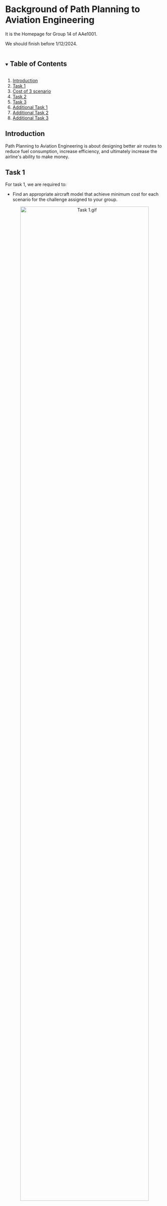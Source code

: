 # Background of Path Planning to Aviation Engineering

It is the Homepage for Group 14 of AAe1001.

We should finish before 1/12/2024.


<!-- TABLE OF CONTENTS -->
<details open="open">
  <summary><h2 style="display: inline-block">Table of Contents</h2></summary>
    <ol>
      <li><a href="#Introduction">Introduction<a/></li>
      <li><a href="#Task 1">Task 1<a/></li>
      <li><a href="#Cost of 3 scenario">Cost of 3 scenario</a></li>
      <li><a href="#Task 2">Task 2<a/></li>
      <li><a href="#Task 3">Task 3<a/></li>
      <li><a href="#Additional Task 1">Additional Task 1<a/></li>
      <li><a href="#Additional Task 2">Additional Task 2<a/></li>
      <li><a href="#Additional Task 3">Additional Task 3<a/></li>
    </ol>
</details>

<a id="Introduction"></a>
## Introduction
Path Planning to Aviation Engineering is about designing better air routes to reduce fuel consumption, increase efficiency, and ultimately increase the airline's ability to make money. 

<a id="Task 1"></a>
## Task 1
For task 1, we are required to: <br>
<ul>
<li> Find an appropriate aircraft model that achieve minimum cost for each scenario for the challenge assigned to your group. <br> </li>
</ul>

<!--![Task 1.gif](https://github.com/Leaf-Joy/AAE1001-Group14/blob/main/Photos/Task%201.gif?raw=true) <br>-->
<p align="center">
  <img src="https://github.com/Leaf-Joy/AAE1001-Group14/blob/main/Photos/Task%201.gif?raw=true" alt="Task 1.gif" width="90%" height="90%"> <br>
  <img src="https://github.com/Leaf-Joy/AAE1001-Group14/blob/main/Photos/Task%201%20output.png?raw=true" alt="Task 1 output.png"> <br>
</p>
First, we modify the A* code by adjusting borders, obstacles, starting & ending point, and cost-intensive areas. Then we can find the shortest path and the shortest time to reach the ending point from the starting point. <br>
<p align="center">
  <img src="https://github.com/Leaf-Joy/AAE1001-Group14/blob/main/Photos/Cost%20formula.png?raw=true)" alt="Cost formula.png"> <br>
  <img src="https://github.com/Leaf-Joy/AAE1001-Group14/blob/main/Photos/Task%201%20scenarios.png?raw=true" alt="Task 1 scenarios.png" wdith="1137" height="347"> <br>
</p>
<!--![Cost formula.png](https://github.com/Leaf-Joy/AAE1001-Group14/blob/main/Photos/Cost%20formula.png?raw=true) <br>
![Task 1 scenrios.png](https://github.com/Leaf-Joy/AAE1001-Group14/blob/main/Photos/Task%201%20scenarios.png?raw=true) <br>-->
After finding the time, we calculate the cost of 3 aircrafts based on this formula in 3 different scenarios. <br>

<!-- Cost of 3 scenario -->
<a id="Cost of 3 scenario"></a>
## Cost of 3 scenarios
<table style="width: 100%" border="1">
      <tbody>
        <tr>
          <td><br>
          </td>
          <td>scenario 1</td>
          <td>scenario 2</td>
          <td>scenario 3</td>
        </tr>
        <tr>
          <td>A321</td>
          <td>80664.78199526577</td>
          <td>38651.84154413771</td>
          <td>93392.7503747729</td>
        </tr>
        <tr>
          <td>A330-900neo</td>
          <td>94516.06151080105</td>
          <td>54319.666004656065</td>
          <td>92937.6516749357</td>
        </tr>
        <tr>
          <td>A350-900</td>
          <td>97911.9406095872</td>
          <td>49770.00548336953</td>
          <td>94129.60386034427</td>
        </tr>
      </tbody>
    </table>

The aircraft type to achieve minimum cost in different scenario :<br> 
Scenario 1 : A321<br>
Scenario 2 : A321<br>
Scenario 3 : A330-900neo<br>


<a id="Task 2"></a>
## Task 2
For task 2, we are required to: <br>
<ul>
<li> Design a new cost area (jet stream) that can reduce the cost of the route. <br> </li>
</ul>

<!--![Task 2.gif](https://github.com/Leaf-Joy/AAE1001-Group14/blob/main/Photos/Task%202.gif?raw=true) <br>-->
<p align="center">
  <img src="https://github.com/Leaf-Joy/AAE1001-Group14/blob/main/Photos/Task%202.gif?raw=true" alt="Task 2.gif" width="90%" height="90%"> <br>
  <img src="https://github.com/Leaf-Joy/AAE1001-Group14/blob/main/Photos/Task%202%20output.png?raw=true" alt="Task 2 output.png"> <br>
</p>
We modify the code so that jet stream is added from (-12,5) to (60,10), in which the new cost equals to 0.95 times the original cost. <br>

<a id="Task 3"></a>
## Task 3
For task 3, we are required to: <br>
<ul>
<li> Design a new aircraft model that achieve minimum cost for the challenge assigned to your group. <br> </li>
</ul>

Name of aircraft: Cloud Cruiser - 777 <br>
Passenger capacity: 449 <br>
Engine count: 4 <br>

<p align="center">
  <img src="https://github.com/Leaf-Joy/AAE1001-Group14/blob/main/Photos/Task%203%20example.png?raw=true" alt="Task 3 example.png" width="707" height="441"> <br>
</p>
We calculate the cost based on different passenger capacity of the aircraft model. Then, we find that when passenger capacity is 449, the cost is the lowest. <br>


<a id="Additional Task 1"></a>
## Task A1
For task A1, we are required to: <br>
<ul>
<li>Add one checkpoint for each cost ontensive area (two in total). <br> </li> 
<li>Reach all checkpoints before arriving at the destination. <br> </li> 
</ul>

![This is an image](https://raw.githubusercontent.com/Leaf-Joy/AAE1001-Group14/refs/heads/main/Photos/TastA1.gif) <br>
We link the original starting point (starting point 0) to the new end point 1 created and set the position of end point 1 as starting point 1, then the positions of end point 1 and starting point 1 become check points 1. Then use the same logic to make checkpoint 2, but checkpoint 2 is link to the original end point. <br>


<a id="Additional Task 2"></a>
## Task A2
For task A2, we are required to modify the code so that: <br>
<!--![This is an image](https://raw.githubusercontent.com/Leaf-Joy/AAE1001-Group14/refs/heads/main/Photos/Tast%20A2%20(1)%2000_00_00-00_00_30.gif)
![This is an image](https://raw.githubusercontent.com/Leaf-Joy/AAE1001-Group14/refs/heads/main/Photos/Tast%20A2%20(2)%2000_00_00-00_00_30.gif)
![This is an image](https://raw.githubusercontent.com/Leaf-Joy/AAE1001-Group14/refs/heads/main/Photos/Tast%20A2%20(3)%2000_00_00-00_00_30.gif)-->
<ul>
<li> Only the fuel-consuming area remains and generate it randomly with a fixed area (40x40) <br> </li>
<li> Diagonal movement is disabled, change parameter(s) so that the object could travel within one grid size <br> </li>
<li> Obstacles are generated randomly with reasonable density <br> </li>
<li> Destination and starting points are generated randomly with at least a 40-unit distance in-between <br> </li>
<li> Plotting of the fuel-consuming area would not cover the obstacles, and obstacles should not generate at/near the start and end point <br> </li>
</ul>

![This is an image](https://raw.githubusercontent.com/Leaf-Joy/AAE1001-Group14/refs/heads/main/Photos/Tast%20A2%20(1)%2000_00_00-00_00_30.gif) <br>
![This is an image](https://raw.githubusercontent.com/Leaf-Joy/AAE1001-Group14/refs/heads/main/Photos/Tast%20A2%20(2)%2000_00_00-00_00_30.gif) <br>
![This is an image](https://raw.githubusercontent.com/Leaf-Joy/AAE1001-Group14/refs/heads/main/Photos/Tast%20A2%20(3)%2000_00_00-00_00_30.gif) <br>


<a id="Additional Task 3"></a>
## Task A3
For task A3, we are required to: <br> 
<ul>
<li> Choose 2 more algorithms from GitHub repositories <br> </li>
<li> Modify the code so all 3 algorithms are working with the same obstacle set <br> </li>
<li> Try and compare the algorithms and conduct a discussion <br> </li>
</ul>

1. Dijkstra's Algorithm <br>
2. Breadth-First Search (BFS) <br>


<li>**Optimality: **<br></li>

A-star: Finds the optimal path using a heuristic to guide the search. The heuristic helps prioritize paths that are likely to reach the goal faster. <br>
Dijkstra's Algorithm: Guarantees the shortest path in terms of cost but does not use a heuristic, leading to potentially exploring more nodes. <br>
BFS: Finds the shortest path in terms of the number of edges in unweighted graphs but does not account for path cost. <br>


<li>**Efficiency: **<br></li>

A-star: Generally more efficient than Dijkstra’s when a good heuristic is used because it can disregard irrelevant paths earlier. <br>
Dijkstra's Algorithm: Can be slower than A-star in large graphs because it explores all possible paths equally. <br>
BFS: Efficient for unweighted graphs but can be less efficient in weighted scenarios since it doesn't account for cost differences. <br>


<li>**Use Cases: **<br></li>

A-star: Ideal for pathfinding in video games or navigation systems where a heuristic can be applied. <br>
Dijkstra's Algorithm: Suitable for networks with varied edge weights, like road networks with different distances. <br>
BFS: Best for unweighted scenarios, such as finding the shortest path in mazes or simple grid maps. <br>

<table style="width: 100%" border="1">
      <tbody>
        <tr>
          <td><br>
          </td>
          <td>Strengths </td>
          <td>Weaknesses </td>
        </tr>
        <tr>
          <td>A-Star </td>
          <td>Excels when a heuristic can significantly guide the search, minimizing unnecessary exploration </td>
          <td>Requires a good heuristic to perform optimally </td>
        </tr>
        <tr>
          <td>Dijkstra's Algorithm </td>
          <td>Robust and versatile for weighted graphs without the need for a heuristic </td>
          <td>Can be less efficient than A-star in large graphs due to its exhaustive nature </td>
        </tr>
        <tr>
          <td>BFS </td>
          <td>Simple and effective in unweighted scenarios, ensuring shortest path in terms of steps </td>
          <td>Does not handle weights, making it unsuitable for graphs where path costs vary significantly </td>
        </tr>
      </tbody>
</table>
